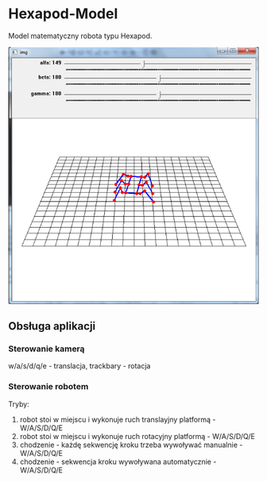 # Hexapod-Model
Model matematyczny robota typu Hexapod.
<p align="center">
  <img src="/img/img.png" width="600"/>
</p>

## Obsługa aplikacji

### Sterowanie kamerą
w/a/s/d/q/e - translacja, trackbary - rotacja

### Sterowanie robotem
Tryby:
1. robot stoi w miejscu i wykonuje ruch translayjny platformą - W/A/S/D/Q/E
2. robot stoi w miejscu i wykonuje ruch rotacyjny platformą - W/A/S/D/Q/E
3. chodzenie - każdę sekwencję kroku trzeba wywoływać manualnie - W/A/S/D/Q/E
4. chodzenie - sekwencja kroku wywoływana automatycznie - W/A/S/D/Q/E
